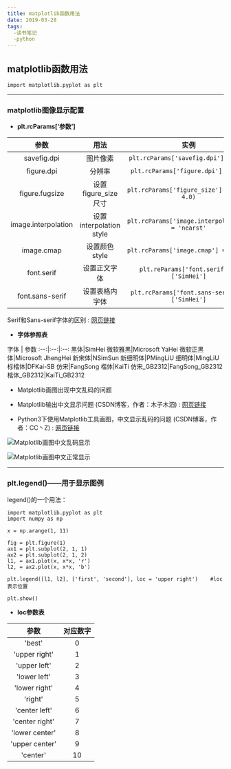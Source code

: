 ```yaml
---
title: matplotlib函数用法
date: 2019-03-28
tags:
  -读书笔记
  -python
---
```


## matplotlib函数用法
`import matplotlib.pyplot as plt`
***

### matplotlib图像显示配置

- **plt.rcParams[‘参数’]**

参数 | 用法 | 实例
:--:|:--:|:---:
savefig.dpi|图片像素|`plt.rcParams['savefig.dpi'] = 300 `
figure.dpi|分辨率|`plt.rcParams['figure.dpi'] = 300 `
figure.fugsize|设置figure_size尺寸|`plt.rcParams['figure_size'] = (8.0, 4.0)`
image.interpolation|设置interpolation style|`plt.rcParams['image.interpolation'] = 'nearst'`
image.cmap|设置颜色style|`plt.rcParams['image.cmap'] = 'gray'`
font.serif|设置正文字体|`plt.reParams['font.serif'] = ['SimHei']`
font.sans-serif|设置表格内字体|`plt.rcParams['font.sans-serif'] = ['SimHei']`


[^1]: SimHei指库自带字体--'黑体'

Serif和Sans-serif字体的区别 : [网页链接](https://blog.csdn.net/wdjhzw/article/details/78327041)

- **字体参照表**

字体 | 参数
:--:|:--:|:--:
黑体|SimHei
微软雅黑|Microsoft YaHei
微软正黑体|Microsoft JhengHei
新宋体|NSimSun
新细明体|PMingLiU
细明体|MingLiU
标楷体|DFKai-SB
仿宋|FangSong
楷体|KaiTi
仿宋_GB2312|FangSong_GB2312
楷体_GB2312|KaiTi_GB2312

- Matplotlib画图出现中文乱码的问题

 - Matplotlib输出中文显示问题 (CSDN博客，作者：木子木泗) : [网页链接](https://blog.csdn.net/u010758410/article/details/71743225)

 - Python3下使用Matplotlib工具画图，中文显示乱码的问题 (CSDN博客，作者：CC丶Z) : [网页链接](https://blog.csdn.net/ccblogger/article/details/79613335)

![Matplotlib画图中文乱码显示](https://img-blog.csdn.net/20180319162347149 "Matplotlib画图出现中文乱码")

![Matplotlib画图中文正常显示](https://img-blog.csdn.net/20180319163132710 "Matplotlib画图中文正常显示")

***
### plt.legend()——用于显示图例
legend()的一个用法：

```
import matplotlib.pyplot as plt
import numpy as np

x = np.arange(1, 11)

fig = plt.figure(1)
ax1 = plt.subplot(2, 1, 1)
ax2 = plt.subplot(2, 1, 2)
l1, = ax1.plot(x, x*x, 'r')
l2, = ax2.plot(x, x*x, 'b')

plt.legend([l1, l2], ['first', 'second'], loc = 'upper right')    #loc表示位置

plt.show()
```
 - **loc参数表**

参数 | 对应数字
:--:|:--:
'best'|0
'upper right'|1
'upper left'|2
'lower left'|3
'lower right'|4
'right'|5
'center left'|6
'center right'|7
'lower center'|8
'upper center'|9
'center'|10
